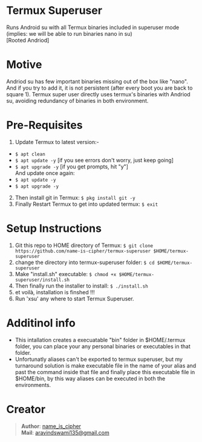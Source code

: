 # Termux Superuser
Runs Android su with all Termux binaries included in superuser mode (implies: we will be able to run binaries nano in su)  
[Rooted Andriod] 

# Motive
Andriod su has few important binaries missing out of the box like "nano". And if you try to add it, it is not persistent (after every boot you are back to square 1).
Termux super user directly uses termux's binaries with Andriod su, avoiding redundancy of binaries in both environment.

# Pre-Requisites
1. Update Termux to latest version:-
  - `$ apt clean`
  - `$ apt update -y` [if you see errors don't worry, just keep going]  
  - `$ apt upgrade -y`  [if you get prompts, hit "y"]  
And update once again:
  - `$ apt update -y`
  - `$ apt upgrade -y`
2. Then install git in Termux: `$ pkg install git -y`
3. Finally Restart Termux to get into updated termux: `$ exit` 

# Setup Instructions
1. Git this repo to HOME directory of Termux: `$ git clone https://github.com/name-is-cipher/termux-superuser $HOME/termux-superuser`
2. change the directory into termux-superuser folder: `$ cd $HOME/termux-superuser`
3. Make "install.sh" executable: `$ chmod +x $HOME/termux-superuser/install.sh`
4. Then finally run the installer to install: `$ ./install.sh`
5. et voilà, installation is finshed !!!
6. Run 'xsu' any where to start Termux Superuser.

# Additinol info
- This intallation creates a execuatable "bin" folder in $HOME/.termux folder, you can place your any personal binaries or executables in that folder.
- Unfortunatly aliases can't be exported to termux superuser, but my turnaround solution is make executable file in the name of your alias and past the command inside that file and finally place this executable file in $HOME/bin, by this way aliases can be executed in both the environments.

# Creator
> **Author**: [name_is_cipher](https://github.com/name-is-cipher)  
> **Mail**: aravindswami135@gmail.com
